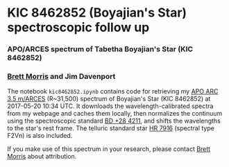 # KIC 8462852 (Boyajian's Star) spectroscopic follow up 
### APO/ARCES spectrum of Tabetha Boyajian's Star (KIC 8462852)
### [Brett Morris](mailto:bmmorris@uw.edu) and Jim Davenport

The notebook `kic8462852.ipynb` contains code for retrieving my [APO ARC 3.5 m/ARCES](http://www.apo.nmsu.edu/arc35m/Instruments/ARCES/) (R~31,500) spectrum of Boyajian's Star (KIC 8462852) at 2017-05-20 10:34 UTC. It downloads the wavelength-calibrated spectra from my webpage and caches them locally, then normalizes the continuum using the spectroscopic standard [BD +28 4211](https://www.eso.org/sci/observing/tools/standards/spectra/bd28d4211.html), and shifts the wavelengths to the star's rest frame. The telluric standard star [HR 7916](http://simbad.harvard.edu/simbad/sim-basic?Ident=HR7916&submit=SIMBAD+search) (spectral type F2Vn) is also included. 

If you make use of this spectrum in your research, please contact [Brett Morris](mailto:bmmorris@uw.edu) about attribution.
